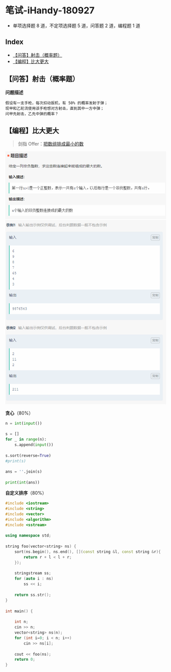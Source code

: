笔试-iHandy-180927
===
- 单项选择题 8 道，不定项选择题 5 道，问答题 2 道，编程题 1 道

Index
---
<!-- TOC -->

- [【问答】射击（概率题）](#问答射击概率题)
- [【编程】比大更大](#编程比大更大)

<!-- /TOC -->

## 【问答】射击（概率题）

**问题描述**
```
假设有一支手枪，每次扣动扳机，有 50% 的概率发射子弹；
现甲和乙轮流使用该手枪想对方射击，直到其中一方中弹；
问甲先射击，乙先中弹的概率？
```


## 【编程】比大更大
> 剑指 Offer：[把数组排成最小的数](https://www.nowcoder.com/practice/8fecd3f8ba334add803bf2a06af1b993?tpId=13&tqId=11185&tPage=2&rp=2&ru=/ta/coding-interviews&qru=/ta/coding-interviews/question-ranking)
<div align="center"><img src="../_assets/TIM截图20180927103607.png" height="" /></div>
<div align="center"><img src="../_assets/TIM截图20180927103625.png" height="" /></div>

**贪心**（80%）
```python
n = int(input())

s = []
for _ in range(n):
    s.append(input())

s.sort(reverse=True)
#print(s)

ans = ''.join(s)

print(int(ans))
```

**自定义排序**（80%）
```C++
#include <iostream>
#include <string>
#include <vector>
#include <algorithm>
#include <sstream>

using namespace std;

string foo(vector<string> ns) {
    sort(ns.begin(), ns.end(), [](const string &l, const string &r){
        return r + l < l + r;
    });

    stringstream ss;
    for (auto i : ns) 
        ss << i;

    return ss.str();
}

int main() {
    
    int n;
    cin >> n;
    vector<string> ns(n);
    for (int i=0; i < n; i++)
        cin >> ns[i];
    
    cout << foo(ns);
    return 0;
}
```